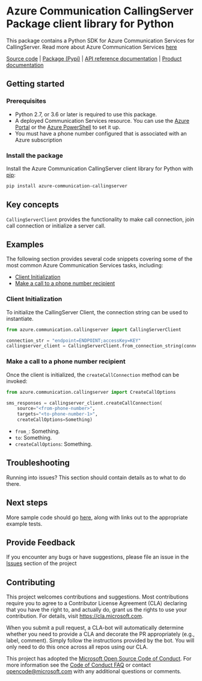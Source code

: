 # Azure Communication CallingServer Package client library for Python

This package contains a Python SDK for Azure Communication Services for CallingServer.
Read more about Azure Communication Services [here](https://docs.microsoft.com/azure/communication-services/overview)

[Source code](https://github.com/Azure/azure-sdk-for-python/blob/main/sdk/communication/azure-communication-callingserver) | [Package (Pypi)](https://pypi.org/project/azure-communication-callingserver/) | [API reference documentation](https://github.com/Azure/azure-sdk-for-python/blob/main/sdk/communication/azure-communication-sms) | [Product documentation](https://docs.microsoft.com/azure/communication-services/quickstarts/telephony-sms/send?pivots=programming-language-python)



## Getting started

### Prerequisites

- Python 2.7, or 3.6 or later is required to use this package.
- A deployed Communication Services resource. You can use the [Azure Portal](https://docs.microsoft.com/azure/communication-services/quickstarts/create-communication-resource?tabs=windows&pivots=platform-azp) or the [Azure PowerShell](https://docs.microsoft.com/powershell/module/az.communication/new-azcommunicationservice) to set it up.
- You must have a phone number configured that is associated with an Azure subscription

### Install the package

Install the Azure Communication CallingServer client library for Python with [pip](https://pypi.org/project/pip/):

```bash
pip install azure-communication-callingserver
```

## Key concepts

`CallingServerClient` provides the functionality to make call connection, join call connection or initialize a server call.

## Examples

The following section provides several code snippets covering some of the most common Azure Communication Services tasks, including:

- [Client Initialization](#client-initialization)
- [Make a call to a phone number recipient](#make-a-call-to-a-phone-number-recipient)

### Client Initialization

To initialize the CallingServer Client, the connection string can be used to instantiate.

```Python
from azure.communication.callingserver import CallingServerClient

connection_str = "endpoint=ENDPOINT;accessKey=KEY"
callingserver_client = CallingServerClient.from_connection_string(connection_string)

```

### Make a call to a phone number recipient

Once the client is initialized, the `createCallConnection` method can be invoked:

```Python
from azure.communication.callingserver import CreateCallOptions

sms_responses = callingserver_client.createCallConnection(
    source="<from-phone-number>",
    targets="<to-phone-number-1>",
    createCallOptions=Something)
```

- `from_`: Something.
- `to`: Something.
- `createCallOptions`: Something.


## Troubleshooting

Running into issues? This section should contain details as to what to do there.

## Next steps

More sample code should go [here](https://github.com/Azure/azure-sdk-for-python/tree/main/sdk/communication/azure-communication-callingserver/samples), along with links out to the appropriate example tests.

## Provide Feedback

If you encounter any bugs or have suggestions, please file an issue in the [Issues](https://github.com/Azure/azure-sdk-for-python/issues) section of the project

## Contributing

This project welcomes contributions and suggestions.  Most contributions require you to agree to a
Contributor License Agreement (CLA) declaring that you have the right to, and actually do, grant us the rights to use your contribution. For details, visit https://cla.microsoft.com.

When you submit a pull request, a CLA-bot will automatically determine whether you need to provide a CLA and decorate the
PR appropriately (e.g., label, comment). Simply follow the instructions provided by the bot. You will only need to do this once across all repos using our CLA.

This project has adopted the [Microsoft Open Source Code of Conduct](https://opensource.microsoft.com/codeofconduct/).
For more information see the [Code of Conduct FAQ](https://opensource.microsoft.com/codeofconduct/faq/) or contact [opencode@microsoft.com](mailto:opencode@microsoft.com) with any additional questions or comments.

<!-- LINKS -->
[azure_core]: https://github.com/Azure/azure-sdk-for-python/blob/main/sdk/core/azure-core/README.md
